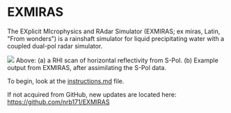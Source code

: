 # EXMIRAS
The EXplicit MIcrophysics and RAdar Simulator (EXMIRAS; ex miras, Latin, "From wonders") is a rainshaft simulator for liquid precipitating water with a coupled dual-pol radar simulator. 

![](/EXMIRAS/docs/meta/Exmiras+RHI.png)
Above: (a) a RHI scan of horizontal reflectivity from S-Pol. (b) Example output from EXMIRAS, after assimilating the S-Pol data.

To begin, look at the [instructions.md](./docs/instructions.md) file. 

If not acquired from GitHub, new updates are located here: https://github.com/nrb171/EXMIRAS
